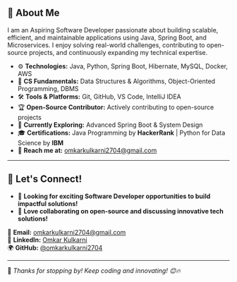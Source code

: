 ## 🌟 **About Me**  
I am an Aspiring Software Developer passionate about building scalable, efficient, and maintainable applications using Java, Spring Boot, and Microservices. I enjoy solving real-world challenges, contributing to open-source projects, and continuously expanding my technical expertise.

- ⚙️ **Technologies:** Java, Python, Spring Boot, Hibernate, MySQL, Docker, AWS  
- 🌟 **CS Fundamentals:** Data Structures & Algorithms, Object-Oriented Programming, DBMS  
- 🛠️ **Tools & Platforms:** Git, GitHub, VS Code, IntelliJ IDEA  
- 🏆 **Open-Source Contributor:** Actively contributing to open-source projects  
- 🌱 **Currently Exploring:** Advanced Spring Boot & System Design  
- 🎓 **Certifications:** Java Programming by **HackerRank** | Python for Data Science by **IBM** 
- 📧 **Reach me at:** omkarkulkarni2704@gmail.com  

---

## 📼 Let's Connect!  
- 💼 **Looking for exciting Software Developer opportunities to build impactful solutions!**  
- 🤝 **Love collaborating on open-source and discussing innovative tech solutions!**  

📧 **Email:** [omkarkulkarni2704@gmail.com](mailto:omkarkulkarni2704@gmail.com)  
📌 **LinkedIn:** [Omkar Kulkarni](https://www.linkedin.com/in/omkarkulkarni-dev/)  
🌍 **GitHub:** [@omkarkulkarni2704](https://github.com/omkarkulkarni2704)  

---

🌟 _Thanks for stopping by! Keep coding and innovating! 😊🔥_  












<!-- Proudly created with GPRM ( https://gprm.itsvg.in ) -->
